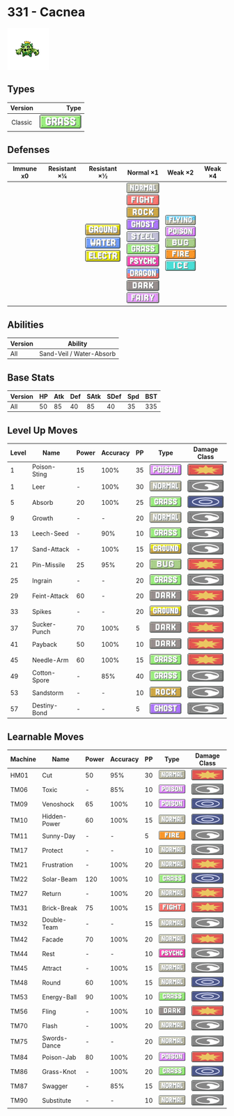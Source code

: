 # 331 - Cacnea

![cacnea](../img/pokemon/331.png)

## Types

| Version | Type                             |
| :-----: | -------------------------------: |
| Classic | ![grass](../img/types/grass.png) |

## Defenses

| Immune x0 | Resistant ×¼ | Resistant ×½                                                                                                       | Normal ×1                                                                                                                                                                                                                                                                                                                                                                               | Weak ×2                                                                                                                                                                        | Weak ×4 |
| --------- | ------------ | ------------------------------------------------------------------------------------------------------------------ | --------------------------------------------------------------------------------------------------------------------------------------------------------------------------------------------------------------------------------------------------------------------------------------------------------------------------------------------------------------------------------------- | ------------------------------------------------------------------------------------------------------------------------------------------------------------------------------ | ------- |
|           |              | ![ground](../img/types/ground.png)<br/>![water](../img/types/water.png)<br/>![electric](../img/types/electric.png) | ![normal](../img/types/normal.png)<br/>![fighting](../img/types/fighting.png)<br/>![rock](../img/types/rock.png)<br/>![ghost](../img/types/ghost.png)<br/>![steel](../img/types/steel.png)<br/>![grass](../img/types/grass.png)<br/>![psychic](../img/types/psychic.png)<br/>![dragon](../img/types/dragon.png)<br/>![dark](../img/types/dark.png)<br/>![fairy](../img/types/fairy.png) | ![flying](../img/types/flying.png)<br/>![poison](../img/types/poison.png)<br/>![bug](../img/types/bug.png)<br/>![fire](../img/types/fire.png)<br/>![ice](../img/types/ice.png) |         |

## Abilities

| Version | Ability                  |
| ------- | ------------------------ |
| All     | Sand-Veil / Water-Absorb |

## Base Stats

| Version | HP | Atk | Def | SAtk | SDef | Spd | BST |
| ------- | -- | --- | --- | ---- | ---- | --- | --- |
| All     | 50 | 85  | 40  | 85   | 40   | 35  | 335 |

## Level Up Moves

| Level | Name         | Power | Accuracy | PP | Type                               | Damage Class                           |
| ----- | ------------ | ----- | -------- | -- | ---------------------------------- | -------------------------------------- |
| 1     | Poison-Sting | 15    | 100%     | 35 | ![poison](../img/types/poison.png) | ![physical](../img/types/physical.png) |
| 1     | Leer         | -     | 100%     | 30 | ![normal](../img/types/normal.png) | ![status](../img/types/status.png)     |
| 5     | Absorb       | 20    | 100%     | 25 | ![grass](../img/types/grass.png)   | ![special](../img/types/special.png)   |
| 9     | Growth       | -     | -        | 20 | ![normal](../img/types/normal.png) | ![status](../img/types/status.png)     |
| 13    | Leech-Seed   | -     | 90%      | 10 | ![grass](../img/types/grass.png)   | ![status](../img/types/status.png)     |
| 17    | Sand-Attack  | -     | 100%     | 15 | ![ground](../img/types/ground.png) | ![status](../img/types/status.png)     |
| 21    | Pin-Missile  | 25    | 95%      | 20 | ![bug](../img/types/bug.png)       | ![physical](../img/types/physical.png) |
| 25    | Ingrain      | -     | -        | 20 | ![grass](../img/types/grass.png)   | ![status](../img/types/status.png)     |
| 29    | Feint-Attack | 60    | -        | 20 | ![dark](../img/types/dark.png)     | ![physical](../img/types/physical.png) |
| 33    | Spikes       | -     | -        | 20 | ![ground](../img/types/ground.png) | ![status](../img/types/status.png)     |
| 37    | Sucker-Punch | 70    | 100%     | 5  | ![dark](../img/types/dark.png)     | ![physical](../img/types/physical.png) |
| 41    | Payback      | 50    | 100%     | 10 | ![dark](../img/types/dark.png)     | ![physical](../img/types/physical.png) |
| 45    | Needle-Arm   | 60    | 100%     | 15 | ![grass](../img/types/grass.png)   | ![physical](../img/types/physical.png) |
| 49    | Cotton-Spore | -     | 85%      | 40 | ![grass](../img/types/grass.png)   | ![status](../img/types/status.png)     |
| 53    | Sandstorm    | -     | -        | 10 | ![rock](../img/types/rock.png)     | ![status](../img/types/status.png)     |
| 57    | Destiny-Bond | -     | -        | 5  | ![ghost](../img/types/ghost.png)   | ![status](../img/types/status.png)     |

## Learnable Moves

| Machine | Name         | Power | Accuracy | PP | Type                                   | Damage Class                           |
| ------- | ------------ | ----- | -------- | -- | -------------------------------------- | -------------------------------------- |
| HM01    | Cut          | 50    | 95%      | 30 | ![normal](../img/types/normal.png)     | ![physical](../img/types/physical.png) |
| TM06    | Toxic        | -     | 85%      | 10 | ![poison](../img/types/poison.png)     | ![status](../img/types/status.png)     |
| TM09    | Venoshock    | 65    | 100%     | 10 | ![poison](../img/types/poison.png)     | ![special](../img/types/special.png)   |
| TM10    | Hidden-Power | 60    | 100%     | 15 | ![normal](../img/types/normal.png)     | ![special](../img/types/special.png)   |
| TM11    | Sunny-Day    | -     | -        | 5  | ![fire](../img/types/fire.png)         | ![status](../img/types/status.png)     |
| TM17    | Protect      | -     | -        | 10 | ![normal](../img/types/normal.png)     | ![status](../img/types/status.png)     |
| TM21    | Frustration  | -     | 100%     | 20 | ![normal](../img/types/normal.png)     | ![physical](../img/types/physical.png) |
| TM22    | Solar-Beam   | 120   | 100%     | 10 | ![grass](../img/types/grass.png)       | ![special](../img/types/special.png)   |
| TM27    | Return       | -     | 100%     | 20 | ![normal](../img/types/normal.png)     | ![physical](../img/types/physical.png) |
| TM31    | Brick-Break  | 75    | 100%     | 15 | ![fighting](../img/types/fighting.png) | ![physical](../img/types/physical.png) |
| TM32    | Double-Team  | -     | -        | 15 | ![normal](../img/types/normal.png)     | ![status](../img/types/status.png)     |
| TM42    | Facade       | 70    | 100%     | 20 | ![normal](../img/types/normal.png)     | ![physical](../img/types/physical.png) |
| TM44    | Rest         | -     | -        | 10 | ![psychic](../img/types/psychic.png)   | ![status](../img/types/status.png)     |
| TM45    | Attract      | -     | 100%     | 15 | ![normal](../img/types/normal.png)     | ![status](../img/types/status.png)     |
| TM48    | Round        | 60    | 100%     | 15 | ![normal](../img/types/normal.png)     | ![special](../img/types/special.png)   |
| TM53    | Energy-Ball  | 90    | 100%     | 10 | ![grass](../img/types/grass.png)       | ![special](../img/types/special.png)   |
| TM56    | Fling        | -     | 100%     | 10 | ![dark](../img/types/dark.png)         | ![physical](../img/types/physical.png) |
| TM70    | Flash        | -     | 100%     | 20 | ![normal](../img/types/normal.png)     | ![status](../img/types/status.png)     |
| TM75    | Swords-Dance | -     | -        | 20 | ![normal](../img/types/normal.png)     | ![status](../img/types/status.png)     |
| TM84    | Poison-Jab   | 80    | 100%     | 20 | ![poison](../img/types/poison.png)     | ![physical](../img/types/physical.png) |
| TM86    | Grass-Knot   | -     | 100%     | 20 | ![grass](../img/types/grass.png)       | ![special](../img/types/special.png)   |
| TM87    | Swagger      | -     | 85%      | 15 | ![normal](../img/types/normal.png)     | ![status](../img/types/status.png)     |
| TM90    | Substitute   | -     | -        | 10 | ![normal](../img/types/normal.png)     | ![status](../img/types/status.png)     |